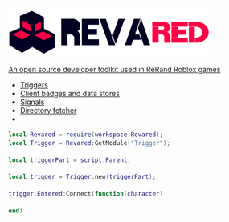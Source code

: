<a href="https://github.com/ReRand/RbxRevared"><img height=100 src="https://github.com/ReRand/RbxRevared/blob/main/Assets/Revared.png?raw=true" alt="Banner">

An open source developer toolkit used in ReRand Roblox games
- Triggers
- Client badges and data stores
- Signals
- Directory fetcher
- 

```lua
local Revared = require(workspace.Revared);
local Trigger = Revared:GetModule("Trigger");

local triggerPart = script.Parent;

local trigger = Trigger.new(triggerPart);

trigger.Entered:Connect(function(character)

end)

```
